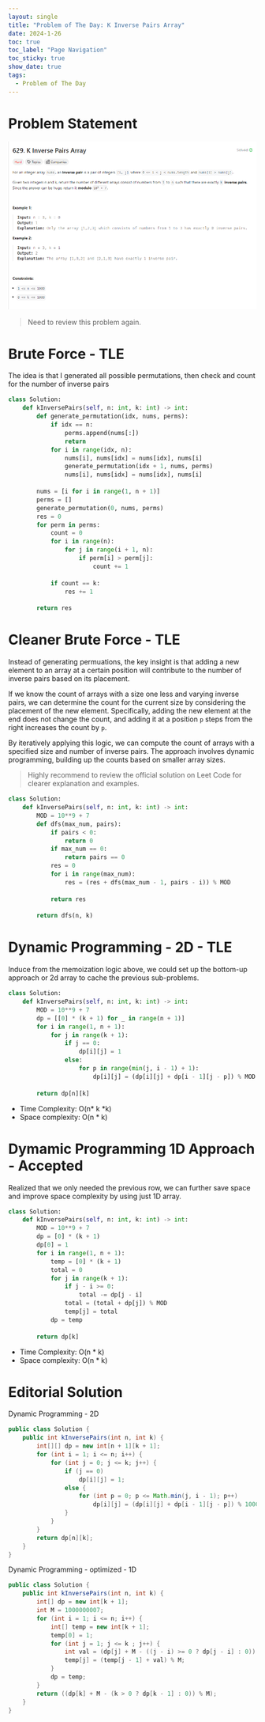 ```yaml
---
layout: single
title: "Problem of The Day: K Inverse Pairs Array"
date: 2024-1-26
toc: true
toc_label: "Page Navigation"
toc_sticky: true
show_date: true
tags:
  - Problem of The Day
---
```

# Problem Statement
![problem](/assets/images/2024-01-26_22-54-50-problem-629.png)

>Need to review this problem again.

# Brute Force - TLE
The idea is that I generated all possible permutations, then check and count for the number of inverse pairs
```python
class Solution:
    def kInversePairs(self, n: int, k: int) -> int:
        def generate_permutation(idx, nums, perms):
            if idx == n:
                perms.append(nums[:])
                return
            for i in range(idx, n):
                nums[i], nums[idx] = nums[idx], nums[i]
                generate_permutation(idx + 1, nums, perms)
                nums[i], nums[idx] = nums[idx], nums[i]

        nums = [i for i in range(1, n + 1)]
        perms = []
        generate_permutation(0, nums, perms)
        res = 0
        for perm in perms:
            count = 0
            for i in range(n):
                for j in range(i + 1, n):
                    if perm[i] > perm[j]:
                        count += 1
        
            if count == k:
                res += 1
        
        return res
```

# Cleaner Brute Force - TLE
Instead of generating permuations, the key insight is that adding a new element to an array at a certain position will contribute to the number of inverse pairs based on its placement.

If we know the count of arrays with a size one less and varying inverse pairs, we can determine the count for the current size by considering the placement of the new element. Specifically, adding the new element at the end does not change the count, and adding it at a position `p` steps from the right increases the count by `p`.

By iteratively applying this logic, we can compute the count of arrays with a specified size and number of inverse pairs. The approach involves dynamic programming, building up the counts based on smaller array sizes.

>Highly recommend to review the official solution on Leet Code for clearer explanation and examples.

```python
class Solution:
    def kInversePairs(self, n: int, k: int) -> int:
        MOD = 10**9 + 7
        def dfs(max_num, pairs):
            if pairs < 0:
                return 0
            if max_num == 0:
                return pairs == 0
            res = 0
            for i in range(max_num):
                res = (res + dfs(max_num - 1, pairs - i)) % MOD

            return res
            
        return dfs(n, k)
```

# Dynamic Programming - 2D - TLE
Induce from the memoization logic above, we could set up the bottom-up approach or 2d array to cache the previous sub-problems.
```python
class Solution:
    def kInversePairs(self, n: int, k: int) -> int:
        MOD = 10**9 + 7
        dp = [[0] * (k + 1) for _ in range(n + 1)]
        for i in range(1, n + 1):
            for j in range(k + 1):
                if j == 0:
                    dp[i][j] = 1
                else:
                    for p in range(min(j, i - 1) + 1):
                        dp[i][j] = (dp[i][j] + dp[i - 1][j - p]) % MOD
        
        return dp[n][k]
```

- Time Complexity: O(n* k *k)
- Space complexity: O(n * k)

# Dymamic Programming 1D Approach - Accepted
Realized that we only needed the previous row, we can further save space and improve space complexity by using just 1D array.
```python
class Solution:
    def kInversePairs(self, n: int, k: int) -> int:
        MOD = 10**9 + 7
        dp = [0] * (k + 1)
        dp[0] = 1
        for i in range(1, n + 1):
            temp = [0] * (k + 1)
            total = 0
            for j in range(k + 1):
                if j - i >= 0:
                    total -= dp[j - i]
                total = (total + dp[j]) % MOD
                temp[j] = total
            dp = temp

        return dp[k]
```

- Time Complexity: O(n * k)
- Space complexity: O(n * k)

# Editorial Solution
Dynamic Programming - 2D
```java
public class Solution {
    public int kInversePairs(int n, int k) {
        int[][] dp = new int[n + 1][k + 1];
        for (int i = 1; i <= n; i++) {
            for (int j = 0; j <= k; j++) {
                if (j == 0)
                    dp[i][j] = 1;
                else {
                    for (int p = 0; p <= Math.min(j, i - 1); p++)
                        dp[i][j] = (dp[i][j] + dp[i - 1][j - p]) % 1000000007;
                }
            }
        }
        return dp[n][k];
    }
}
```

Dynamic Programming - optimized - 1D
```java
public class Solution {
    public int kInversePairs(int n, int k) {
        int[] dp = new int[k + 1];
        int M = 1000000007;
        for (int i = 1; i <= n; i++) {
            int[] temp = new int[k + 1];
            temp[0] = 1;
            for (int j = 1; j <= k ; j++) {
                int val = (dp[j] + M - ((j - i) >= 0 ? dp[j - i] : 0)) % M;
                temp[j] = (temp[j - 1] + val) % M;
            }
            dp = temp;
        }
        return ((dp[k] + M - (k > 0 ? dp[k - 1] : 0)) % M);
    }
}
```